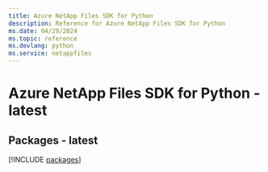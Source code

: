 ```yaml
---
title: Azure NetApp Files SDK for Python
description: Reference for Azure NetApp Files SDK for Python
ms.date: 04/29/2024
ms.topic: reference
ms.devlang: python
ms.service: netappfiles
---
```

# Azure NetApp Files SDK for Python - latest
## Packages - latest
[!INCLUDE [packages](netapp-files-index.md)]